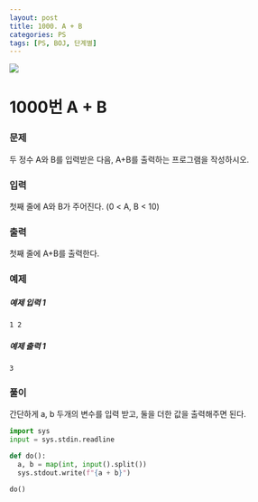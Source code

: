 ```yaml
---
layout: post
title: 1000. A + B
categories: PS
tags: [PS, BOJ, 단계별]
---
```


<img src="https://onlinejudgeimages.s3-ap-northeast-1.amazonaws.com/images/boj-og.png" />

# 1000번 A + B

### 문제

두 정수 A와 B를 입력받은 다음, A+B를 출력하는 프로그램을 작성하시오.

### 입력

첫째 줄에 A와 B가 주어진다. (0 < A, B < 10)

### 출력

첫째 줄에 A+B를 출력한다.

### 예제

##### 예제 입력 1

```
1 2
```

##### 예제 출력 1

```
3
```

### 풀이

간단하게 a, b 두개의 변수를 입력 받고, 둘을 더한 값을 출력해주면 된다.

```python
import sys
input = sys.stdin.readline

def do():
  a, b = map(int, input().split())
  sys.stdout.write(f"{a + b}")

do()

```
